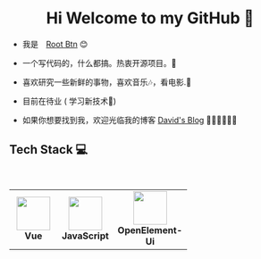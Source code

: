 <h1 align="center">Hi  Welcome to my GitHub 👋 </h1>


* 我是　[Root Btn](https://rootbtn.github.io/) :blush:
* 一个写代码的，什么都搞。热衷开源项目。🤔
* 喜欢研究一些新鲜的事物，喜欢音乐🎶，看电影.📖

* 目前在待业 ( 学习新技术🤪)
  

* 如果你想要找到我，欢迎光临我的博客 [David's Blog](https://rootbtn.github.io/) 🎊🎊🎊🎊🎊🎊


## Tech Stack :computer:

<br>
<table  width = "600px">
<tbody>
 <tr>
<td align="center" width="70px">
<div>
<img height=60px src="https://developer.android.com/studio/images/studio-icon.svg?hl=zh-cn"> 
</div>
<span><b><center>Vue</center></b></span> 
</td>


<td align="center" width="70px">
<div>
<img height=60px src="https://upload.wikimedia.org/wikipedia/commons/a/af/Tux.png"> 
</div>
<span><b><center>JavaScript </center></b></span> 
</td>



<td align="center" width="70px">
<div>
<img height=60px src="https://avatars.githubusercontent.com/u/41768318?s=200&v=4"> 
</div>
<span><b><center>OpenElement-Ui</center></b></span> 
</td>
</tr>


</tbody>
</table>

